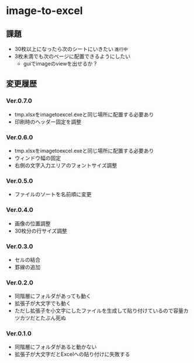 # image-to-excel

## 課題
+ 30枚以上になったら次のシートにいきたい `進行中`
+ 3枚未満でも次のページに配置できるようにしたい
  + guiでimageのviewを出せるか？

## 変更履歴

### Ver.0.7.0
+ tmp.xlsxをimagetoexcel.exeと同じ場所に配置する必要あり
+ 印刷時のヘッダー固定を調整


### Ver.0.6.0
+ tmp.xlsxをimagetoexcel.exeと同じ場所に配置する必要あり
+ ウィンドウ幅の固定
+ 右側の文字入力エリアのフォントサイズ調整


### Ver.0.5.0
+ ファイルのソートを名前順に変更


### Ver.0.4.0
+ 画像の位置調整
+ 30枚分の行サイズ調整


### Ver.0.3.0
+ セルの結合
+ 罫線の追加


### Ver.0.2.0
+ 同階層にフォルダがあっても動く
+ 拡張子が大文字でも動く
+ ただし拡張子を小文字にしたファイルを生成して貼り付けているので容量カツカツだとたぶん死ぬ


### Ver.0.1.0
+ 同階層にフォルダがあると動かない
+ 拡張子が大文字だとExcelへの貼り付けに失敗する
